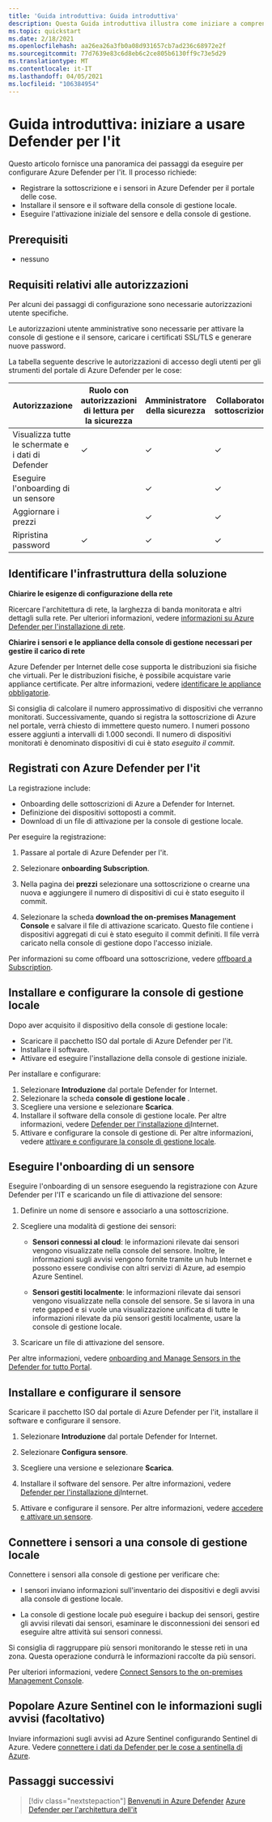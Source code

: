 ```yaml
---
title: 'Guida introduttiva: Guida introduttiva'
description: Questa Guida introduttiva illustra come iniziare a comprendere il flusso di lavoro di base per Defender per la distribuzione di Internet delle cose.
ms.topic: quickstart
ms.date: 2/18/2021
ms.openlocfilehash: aa26ea26a3fb0a08d931657cb7ad236c68972e2f
ms.sourcegitcommit: 77d7639e83c6d8eb6c2ce805b6130ff9c73e5d29
ms.translationtype: MT
ms.contentlocale: it-IT
ms.lasthandoff: 04/05/2021
ms.locfileid: "106384954"
---
```

# <a name="quickstart-get-started-with-defender-for-iot"></a>Guida introduttiva: iniziare a usare Defender per l'it

Questo articolo fornisce una panoramica dei passaggi da eseguire per configurare Azure Defender per l'it. Il processo richiede:

- Registrare la sottoscrizione e i sensori in Azure Defender per il portale delle cose.
- Installare il sensore e il software della console di gestione locale.
- Eseguire l'attivazione iniziale del sensore e della console di gestione.

## <a name="prerequisites"></a>Prerequisiti

- nessuno

## <a name="permission-requirements"></a>Requisiti relativi alle autorizzazioni

Per alcuni dei passaggi di configurazione sono necessarie autorizzazioni utente specifiche.

Le autorizzazioni utente amministrative sono necessarie per attivare la console di gestione e il sensore, caricare i certificati SSL/TLS e generare nuove password.

La tabella seguente descrive le autorizzazioni di accesso degli utenti per gli strumenti del portale di Azure Defender per le cose:

| Autorizzazione | Ruolo con autorizzazioni di lettura per la sicurezza | Amministratore della sicurezza | Collaboratore sottoscrizione | Proprietario della sottoscrizione |
|--|--|--|--|--|
| Visualizza tutte le schermate e i dati di Defender | ✓ | ✓ | ✓ | ✓ |
| Eseguire l'onboarding di un sensore  |  |  ✓ | ✓ | ✓ |
| Aggiornare i prezzi  |  |  ✓ | ✓ | ✓ |
| Ripristina password  | ✓  |  ✓ | ✓ | ✓ |

## <a name="identify-the-solution-infrastructure"></a>Identificare l'infrastruttura della soluzione

**Chiarire le esigenze di configurazione della rete**

Ricercare l'architettura di rete, la larghezza di banda monitorata e altri dettagli sulla rete. Per ulteriori informazioni, vedere [informazioni su Azure Defender per l'installazione di rete](how-to-set-up-your-network.md).

**Chiarire i sensori e le appliance della console di gestione necessari per gestire il carico di rete**

Azure Defender per Internet delle cose supporta le distribuzioni sia fisiche che virtuali. Per le distribuzioni fisiche, è possibile acquistare varie appliance certificate. Per altre informazioni, vedere [identificare le appliance obbligatorie](how-to-identify-required-appliances.md).

Si consiglia di calcolare il numero approssimativo di dispositivi che verranno monitorati. Successivamente, quando si registra la sottoscrizione di Azure nel portale, verrà chiesto di immettere questo numero. I numeri possono essere aggiunti a intervalli di 1.000 secondi. Il numero di dispositivi monitorati è denominato dispositivi di cui è stato *eseguito il commit*.

## <a name="register-with-azure-defender-for-iot"></a>Registrati con Azure Defender per l'it

La registrazione include:

- Onboarding delle sottoscrizioni di Azure a Defender for Internet.
- Definizione dei dispositivi sottoposti a commit.
- Download di un file di attivazione per la console di gestione locale.

Per eseguire la registrazione:

1. Passare al portale di Azure Defender per l'it.

1. Selezionare **onboarding Subscription**.

1. Nella pagina dei **prezzi** selezionare una sottoscrizione o crearne una nuova e aggiungere il numero di dispositivi di cui è stato eseguito il commit.

1. Selezionare la scheda **download the on-premises Management Console** e salvare il file di attivazione scaricato. Questo file contiene i dispositivi aggregati di cui è stato eseguito il commit definiti. Il file verrà caricato nella console di gestione dopo l'accesso iniziale.

Per informazioni su come offboard una sottoscrizione, vedere [offboard a Subscription](how-to-manage-subscriptions.md#offboard-a-subscription).

## <a name="install-and-set-up-the-on-premises-management-console"></a>Installare e configurare la console di gestione locale

Dopo aver acquisito il dispositivo della console di gestione locale:

- Scaricare il pacchetto ISO dal portale di Azure Defender per l'it.
- Installare il software.
- Attivare ed eseguire l'installazione della console di gestione iniziale.

Per installare e configurare:

1. Selezionare **Introduzione** dal portale Defender for Internet.
1. Selezionare la scheda **console di gestione locale** .
1. Scegliere una versione e selezionare **Scarica**.
1. Installare il software della console di gestione locale. Per altre informazioni, vedere [Defender per l'installazione di](how-to-install-software.md)Internet.
1. Attivare e configurare la console di gestione di. Per altre informazioni, vedere [attivare e configurare la console di gestione locale](how-to-activate-and-set-up-your-on-premises-management-console.md).

## <a name="onboard-a-sensor"></a>Eseguire l'onboarding di un sensore

Eseguire l'onboarding di un sensore eseguendo la registrazione con Azure Defender per l'IT e scaricando un file di attivazione del sensore:

1. Definire un nome di sensore e associarlo a una sottoscrizione.

1. Scegliere una modalità di gestione dei sensori:

   - **Sensori connessi al cloud**: le informazioni rilevate dai sensori vengono visualizzate nella console del sensore. Inoltre, le informazioni sugli avvisi vengono fornite tramite un hub Internet e possono essere condivise con altri servizi di Azure, ad esempio Azure Sentinel.

   - **Sensori gestiti localmente**: le informazioni rilevate dai sensori vengono visualizzate nella console del sensore. Se si lavora in una rete gapped e si vuole una visualizzazione unificata di tutte le informazioni rilevate da più sensori gestiti localmente, usare la console di gestione locale. 

1. Scaricare un file di attivazione del sensore.

Per altre informazioni, vedere [onboarding and Manage Sensors in the Defender for tutto Portal](how-to-manage-sensors-on-the-cloud.md).

## <a name="install-and-set-up-the-sensor"></a>Installare e configurare il sensore

Scaricare il pacchetto ISO dal portale di Azure Defender per l'it, installare il software e configurare il sensore.

1. Selezionare **Introduzione** dal portale Defender for Internet.

1. Selezionare **Configura sensore**.

1. Scegliere una versione e selezionare **Scarica**.

1. Installare il software del sensore. Per altre informazioni, vedere [Defender per l'installazione di](how-to-install-software.md)Internet.

1. Attivare e configurare il sensore. Per altre informazioni, vedere [accedere e attivare un sensore](how-to-activate-and-set-up-your-sensor.md).

## <a name="connect-sensors-to-an-on-premises-management-console"></a>Connettere i sensori a una console di gestione locale

Connettere i sensori alla console di gestione per verificare che:

- I sensori inviano informazioni sull'inventario dei dispositivi e degli avvisi alla console di gestione locale.

- La console di gestione locale può eseguire i backup dei sensori, gestire gli avvisi rilevati dai sensori, esaminare le disconnessioni dei sensori ed eseguire altre attività sui sensori connessi.

Si consiglia di raggruppare più sensori monitorando le stesse reti in una zona. Questa operazione condurrà le informazioni raccolte da più sensori.

Per ulteriori informazioni, vedere [Connect Sensors to the on-premises Management Console](how-to-activate-and-set-up-your-on-premises-management-console.md#connect-sensors-to-the-on-premises-management-console).

## <a name="populate-azure-sentinel-with-alert-information-optional"></a>Popolare Azure Sentinel con le informazioni sugli avvisi (facoltativo)

Inviare informazioni sugli avvisi ad Azure Sentinel configurando Sentinel di Azure. Vedere [connettere i dati da Defender per le cose a sentinella di Azure](how-to-configure-with-sentinel.md).

## <a name="next-steps"></a>Passaggi successivi

> [!div class="nextstepaction"]
> [Benvenuti in Azure Defender](overview.md) 
>  [Azure Defender per l'architettura dell'it](architecture.md)
